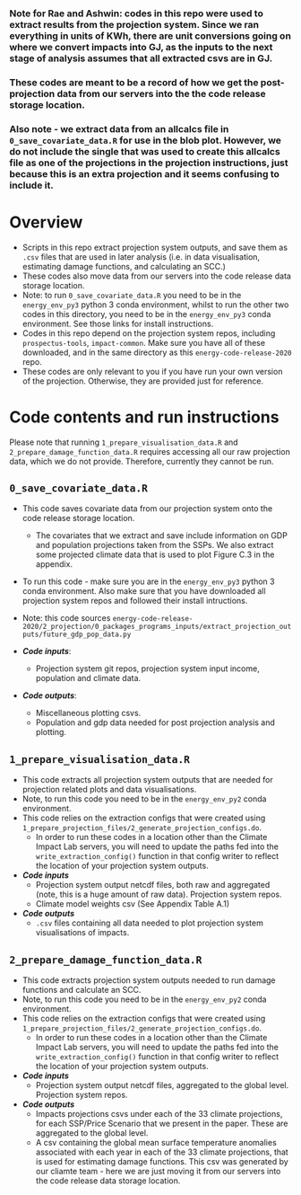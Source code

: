 ### Note for Rae and Ashwin: codes in this repo were used to extract results from the projection system. Since we ran everything in units of KWh, there are unit conversions going on where we convert impacts into GJ, as the inputs to the next stage of analysis assumes that all extracted csvs are in GJ. 
### These codes are meant to be a record of how we get the post-projection data from our servers into the the code release storage location. 
### Also note - we extract data from an allcalcs file in `0_save_covariate_data.R` for use in the blob plot. However, we do not include the single that was used to create this allcalcs file as one of the projections in the projection instructions, just because this is an extra projection and it seems confusing to include it.

# Overview
- Scripts in this repo extract projection system outputs, and save them as `.csv` files that are used in later analysis (i.e. in data visualisation, estimating damage functions, and calculating an SCC.)
- These codes also move data from our servers into the code release data storage location.
- Note: to run `0_save_covariate_data.R` you need to be in the `energy_env_py3` python 3 conda environment, whilst to run the other two codes in this directory, you need to be in the `energy_env_py3` conda environment. See those links for install instructions. 
- Codes in this repo depend on the projection system repos, including `prospectus-tools`, `impact-common`. Make sure you have all of these downloaded, and in the same directory as this `energy-code-release-2020` repo.
- These codes are only relevant to you if you have run your own version of the projection. Otherwise, they are provided just for reference.

# Code contents and run instructions

Please note that running `1_prepare_visualisation_data.R` and `2_prepare_damage_function_data.R` requires accessing all our raw projection data, which we do not provide. Therefore, currently they cannot be run.

## `0_save_covariate_data.R`
- This code saves covariate data from our projection system onto the code release storage location.
  - The covariates that we extract and save include information on GDP and population projections taken from the SSPs. We also extract some projected climate data that is used to plot Figure C.3 in the appendix.  
- To run this code - make sure you are in the `energy_env_py3` python 3 conda environment. Also make sure that you have downloaded all projection system repos and followed their install intructions.
- Note: this code sources `energy-code-release-2020/2_projection/0_packages_programs_inputs/extract_projection_outputs/future_gdp_pop_data.py`

- ***Code inputs***:
  - Projection system git repos, projection system input income, population and climate data.
- ***Code outputs***: 
  - Miscellaneous plotting csvs. 
  - Population and gdp data needed for post projection analysis and plotting.

## `1_prepare_visualisation_data.R`
- This code extracts all projection system outputs that are needed for projection related plots and data visualisations.
- Note, to run this code you need to be in the `energy_env_py2` conda environment.
- This code relies on the extraction configs that were created using `1_prepare_projection_files/2_generate_projection_configs.do`.
  - In order to run these codes in a location other than the Climate Impact Lab servers, you will need to update the paths fed into the `write_extraction_config()` function in that config writer to reflect the location of your projection system outputs. 
- ***Code inputs***
  - Projection system output netcdf files, both raw and aggregated (note, this is a huge amount of raw data). Projection system repos.
  - Climate model weights csv (See Appendix Table A.1)
- ***Code outputs***
  - `.csv` files containing all data needed to plot projection system visualisations of impacts. 

## `2_prepare_damage_function_data.R`
- This code extracts projection system outputs needed to run damage functions and calculate an SCC.
- Note, to run this code you need to be in the `energy_env_py2` conda environment.
- This code relies on the extraction configs that were created using `1_prepare_projection_files/2_generate_projection_configs.do`.
  - In order to run these codes in a location other than the Climate Impact Lab servers, you will need to update the paths fed into the `write_extraction_config()` function in that config writer to reflect the location of your projection system outputs. 
- ***Code inputs***
  - Projection system output netcdf files, aggregated to the global level. Projection system repos.
- ***Code outputs***
  - Impacts projections csvs under each of the 33 climate projections, for each SSP/Price Scenario that we present in the paper. These are aggregated to the global level. 
  - A csv containing the global mean surface temperature anomalies associated with each year in each of the 33 climate projections, that is used for estimating damage functions. This csv was generated by our cliamte team - here we are just moving it from our servers into the code release data storage location. 
